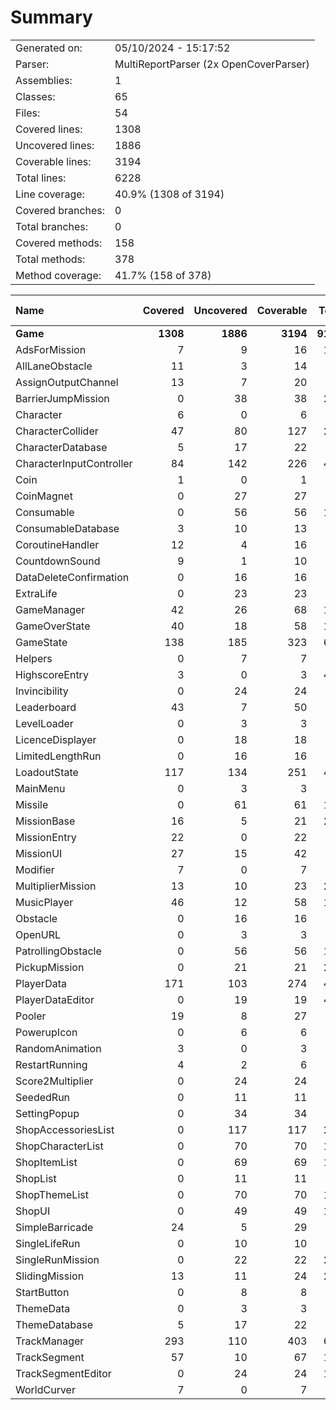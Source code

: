 ﻿# Summary
|||
|:---|:---|
| Generated on: | 05/10/2024 - 15:17:52 |
| Parser: | MultiReportParser (2x OpenCoverParser) |
| Assemblies: | 1 |
| Classes: | 65 |
| Files: | 54 |
| Covered lines: | 1308 |
| Uncovered lines: | 1886 |
| Coverable lines: | 3194 |
| Total lines: | 6228 |
| Line coverage: | 40.9% (1308 of 3194) |
| Covered branches: | 0 |
| Total branches: | 0 |
| Covered methods: | 158 |
| Total methods: | 378 |
| Method coverage: | 41.7% (158 of 378) |

|**Name**|**Covered**|**Uncovered**|**Coverable**|**Total**|**Line coverage**|**Covered**|**Total**|**Branch coverage**|**Covered**|**Total**|**Method coverage**|
|:---|---:|---:|---:|---:|---:|---:|---:|---:|---:|---:|---:|
|**Game**|**1308**|**1886**|**3194**|**9123**|**40.9%**|**0**|**0**|****|**158**|**378**|**41.7%**|
|AdsForMission|7|9|16|114|43.7%|0|0||2|4|50%|
|AllLaneObstacle|11|3|14|29|78.5%|0|0||1|1|100%|
|AssignOutputChannel|13|7|20|39|65%|0|0||1|1|100%|
|BarrierJumpMission|0|38|38|287|0%|0|0||0|6|0%|
|Character|6|0|6|33|100%|0|0||1|1|100%|
|CharacterCollider|47|80|127|227|37%|0|0||6|15|40%|
|CharacterDatabase|5|17|22|45|22.7%|0|0||2|4|50%|
|CharacterInputController|84|142|226|427|37.1%|0|0||20|30|66.6%|
|Coin|1|0|1|7|100%|0|0||1|1|100%|
|CoinMagnet|0|27|27|48|0%|0|0||0|6|0%|
|Consumable|0|56|56|115|0%|0|0||0|9|0%|
|ConsumableDatabase|3|10|13|33|23%|0|0||1|2|50%|
|CoroutineHandler|12|4|16|36|75%|0|0||2|3|66.6%|
|CountdownSound|9|1|10|24|90%|0|0||2|2|100%|
|DataDeleteConfirmation|0|16|16|30|0%|0|0||0|4|0%|
|ExtraLife|0|23|23|46|0%|0|0||0|6|0%|
|GameManager|42|26|68|143|61.7%|0|0||6|10|60%|
|GameOverState|40|18|58|164|68.9%|0|0||7|10|70%|
|GameState|138|185|323|602|42.7%|0|0||11|23|47.8%|
|Helpers|0|7|7|16|0%|0|0||0|1|0%|
|HighscoreEntry|3|0|3|499|100%|0|0||1|1|100%|
|Invincibility|0|24|24|45|0%|0|0||0|7|0%|
|Leaderboard|43|7|50|85|86%|0|0||2|4|50%|
|LevelLoader|0|3|3|10|0%|0|0||0|1|0%|
|LicenceDisplayer|0|18|18|32|0%|0|0||0|4|0%|
|LimitedLengthRun|0|16|16|99|0%|0|0||0|4|0%|
|LoadoutState|117|134|251|414|46.6%|0|0||10|19|52.6%|
|MainMenu|0|3|3|11|0%|0|0||0|1|0%|
|Missile|0|61|61|109|0%|0|0||0|8|0%|
|MissionBase|16|5|21|287|76.1%|0|0||4|5|80%|
|MissionEntry|22|0|22|46|100%|0|0||1|1|100%|
|MissionUI|27|15|42|68|64.2%|0|0||2|4|50%|
|Modifier|7|0|7|99|100%|0|0||3|3|100%|
|MultiplierMission|13|10|23|287|56.5%|0|0||4|6|66.6%|
|MusicPlayer|46|12|58|105|79.3%|0|0||8|8|100%|
|Obstacle|0|16|16|35|0%|0|0||0|2|0%|
|OpenURL|0|3|3|11|0%|0|0||0|1|0%|
|PatrollingObstacle|0|56|56|105|0%|0|0||0|6|0%|
|PickupMission|0|21|21|287|0%|0|0||0|5|0%|
|PlayerData|171|103|274|499|62.4%|0|0||10|20|50%|
|PlayerDataEditor|0|19|19|499|0%|0|0||0|3|0%|
|Pooler|19|8|27|48|70.3%|0|0||2|4|50%|
|PowerupIcon|0|6|6|21|0%|0|0||0|2|0%|
|RandomAnimation|3|0|3|12|100%|0|0||1|1|100%|
|RestartRunning|4|2|6|16|66.6%|0|0||1|2|50%|
|Score2Multiplier|0|24|24|47|0%|0|0||0|7|0%|
|SeededRun|0|11|11|99|0%|0|0||0|3|0%|
|SettingPopup|0|34|34|74|0%|0|0||0|7|0%|
|ShopAccessoriesList|0|117|117|214|0%|0|0||0|6|0%|
|ShopCharacterList|0|70|70|150|0%|0|0||0|3|0%|
|ShopItemList|0|69|69|148|0%|0|0||0|4|0%|
|ShopList|0|11|11|32|0%|0|0||0|3|0%|
|ShopThemeList|0|70|70|149|0%|0|0||0|3|0%|
|ShopUI|0|49|49|146|0%|0|0||0|9|0%|
|SimpleBarricade|24|5|29|58|82.7%|0|0||1|1|100%|
|SingleLifeRun|0|10|10|99|0%|0|0||0|3|0%|
|SingleRunMission|0|22|22|287|0%|0|0||0|6|0%|
|SlidingMission|13|11|24|287|54.1%|0|0||4|5|80%|
|StartButton|0|8|8|30|0%|0|0||0|1|0%|
|ThemeData|0|3|3|37|0%|0|0||0|1|0%|
|ThemeDatabase|5|17|22|45|22.7%|0|0||2|4|50%|
|TrackManager|293|110|403|677|72.7%|0|0||30|39|76.9%|
|TrackSegment|57|10|67|165|85%|0|0||6|7|85.7%|
|TrackSegmentEditor|0|24|24|165|0%|0|0||0|2|0%|
|WorldCurver|7|0|7|20|100%|0|0||3|3|100%|
